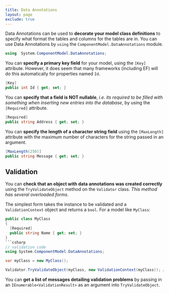 ```yaml
---
title: Data Annotations
layout: page
exclude: true
---
```


Data Annotations can be used to **decorate your model class definitions** to specify what format the tables and columns for the tables are in. You can use Data Annotations by `using` the `ComponentModel.DataAnnotations` module.
```csharp
using  System.ComponentModel.DataAnnotations;
```

You can **specify a primary key field** for your model, using the `[Key]` attribute. However, it does seem that many frameworks (including EF) will do this automatically for properties named `Id`.
```csharp
[Key]
public int Id { get; set; }
```

You can **specify that a field is NOT nullable**, *i.e. its required to be filled with something when inserting new entries into the database*, by using the `[Required]` attribute.
```csharp
[Required]
public string Address { get; set; }
```

You can **specify the length of a character string field** using the `[MaxLength]` attribute with the maximum number of characters for the string passed in an argument.
```csharp
[MaxLength(250)]
public string Message { get; set; }
```

## Validation

You can **check that an object with data annotations was created correctly** using the `TryValidateObject` method on the `Validator` class. *This method has several overloaded forms*. 

The simplest form takes the instance to be validated and a `ValidationContext` object and returns a `bool`. For a model like `MyClass`:
```csharp
public class MyClass
{
  [Required]
  public string Name { get; set; }
}
```csharp
// validation code
using System.ComponentModel.DataAnnotations;

var myClass = new MyClass();

Validator.TryValidateObject(myClass, new ValidationContext(myClass)); // => False
```

You can **get a list of messages detailing validation problems** by passing in an `IEnumerable<ValidationResult>` as an argument into `TryValidateObject`.
```csharp

```


<!--stackedit_data:
eyJoaXN0b3J5IjpbODIwNDMyODYyLDI0Mzc1ODY3NSw1NTcwMz
E1MDRdfQ==
-->